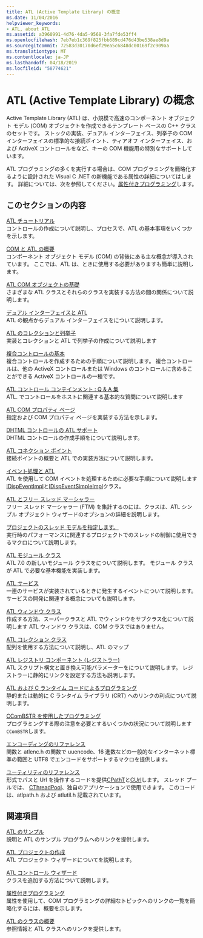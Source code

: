 ```yaml
---
title: ATL (Active Template Library) の概念
ms.date: 11/04/2016
helpviewer_keywords:
- ATL, about ATL
ms.assetid: a3960991-4d76-4da5-9568-3fa7fde53ff4
ms.openlocfilehash: 7eb7eb1c369f825fbb689cd476d43be538ae8d9a
ms.sourcegitcommit: 72583d30170d6ef29ea5c6848dc00169f2c909aa
ms.translationtype: MT
ms.contentlocale: ja-JP
ms.lasthandoff: 04/18/2019
ms.locfileid: "58774621"
---
```

# <a name="active-template-library-atl-concepts"></a>ATL (Active Template Library) の概念

Active Template Library (ATL) は、小規模で高速のコンポーネント オブジェクト モデル (COM) オブジェクトを作成できるテンプレート ベースの C++ クラスのセットです。 ストックの実装、デュアル インターフェイス、列挙子の COM インターフェイスの標準的な接続ポイント、ティアオフ インターフェイス、および ActiveX コントロールをなど、キーの COM 機能用の特別なサポートしています。

ATL プログラミングの多くを実行する場合は、COM プログラミングを簡略化するように設計された Visual C .NET の新機能である属性の詳細についてはします。 詳細については、次を参照してください。[属性付きプログラミング](../windows/attributed-programming-concepts.md)します。

## <a name="in-this-section"></a>このセクションの内容

[ATL チュートリアル](../atl/active-template-library-atl-tutorial.md)<br/>
コントロールの作成について説明し、プロセスで、ATL の基本事項をいくつかを示します。

[COM と ATL の概要](../atl/introduction-to-com-and-atl.md)<br/>
コンポーネント オブジェクト モデル (COM) の背後にある主な概念が導入されています。 ここでは、ATL は、ときに使用する必要がありますも簡単に説明します。

[ATL COM オブジェクトの基礎](../atl/fundamentals-of-atl-com-objects.md)<br/>
さまざまな ATL クラスとそれらのクラスを実装する方法の間の関係について説明します。

[デュアル インターフェイスと ATL](../atl/dual-interfaces-and-atl.md)<br/>
ATL の観点からデュアル インターフェイスをについて説明します。

[ATL のコレクションと列挙子](../atl/atl-collections-and-enumerators.md)<br/>
実装とコレクションと ATL で列挙子の作成について説明します

[複合コントロールの基本](../atl/atl-composite-control-fundamentals.md)<br/>
複合コントロールを作成するための手順について説明します。 複合コントロールは、他の ActiveX コントロールまたは Windows のコントロールに含めることができる ActiveX コントロールの一種です。

[ATL コントロール コンテインメント : Q & A 集](../atl/atl-control-containment-faq.md)<br/>
ATL. でコントロールをホストに関連する基本的な質問について説明します

[ATL COM プロパティ ページ](../atl/atl-com-property-pages.md)<br/>
指定および COM プロパティ ページを実装する方法を示します。

[DHTML コントロールの ATL サポート](../atl/atl-support-for-dhtml-controls.md)<br/>
DHTML コントロールの作成手順をについて説明します。

[ATL コネクション ポイント](../atl/atl-connection-points.md)<br/>
接続ポイントの概要と ATL での実装方法について説明します。

[イベント処理と ATL](../atl/event-handling-and-atl.md)<br/>
ATL を使用して COM イベントを処理するために必要な手順について説明します[IDispEventImpl](../atl/reference/idispeventimpl-class.md)と[IDispEventSimpleImpl](../atl/reference/idispeventsimpleimpl-class.md)クラス。

[ATL とフリー スレッド マーシャラー](../atl/atl-and-the-free-threaded-marshaler.md)<br/>
フリー スレッド マーシャラー (FTM) を集計するのには、クラスは、ATL シンプル オブジェクト ウィザードのオプションの詳細を説明します。

[プロジェクトのスレッド モデルを指定します。](../atl/specifying-the-threading-model-for-a-project-atl.md)<br/>
実行時のパフォーマンスに関連するプロジェクトでのスレッドの制御に使用できるマクロについて説明します。

[ATL モジュール クラス](../atl/atl-module-classes.md)<br/>
ATL 7.0 の新しいモジュール クラスをについて説明します。 モジュール クラスが ATL で必要な基本機能を実装します。

[ATL サービス](../atl/atl-services.md)<br/>
一連のサービスが実装されているときに発生するイベントについて説明します。 サービスの開発に関連する概念についても説明します。

[ATL ウィンドウ クラス](../atl/atl-window-classes.md)<br/>
作成する方法、スーパークラスと ATL でウィンドウをサブクラス化について説明します ATL ウィンドウ クラスは、COM クラスではありません。

[ATL コレクション クラス](../atl/atl-collection-classes.md)<br/>
配列を使用する方法について説明し、ATL のマップ

[ATL レジストリ コンポーネント (レジストラー)](../atl/atl-registry-component-registrar.md)<br/>
ATL スクリプト構文と置き換え可能パラメーターをについて説明します。 レジストラーに静的にリンクを設定する方法も説明します。

[ATL および C ランタイム コードによるプログラミング](../atl/programming-with-atl-and-c-run-time-code.md)<br/>
静的または動的に C ランタイム ライブラリ (CRT) へのリンクの利点について説明します。

[CComBSTR を使用したプログラミング](../atl/programming-with-ccombstr-atl.md)<br/>
プログラミングする際の注意を必要とするいくつかの状況について説明します`CComBSTR`します。

[エンコーディングのリファレンス](../atl/atl-encoding-reference.md)<br/>
関数と atlenc.h の関数で uuencode、16 進数などの一般的なインターネット標準の範囲と UTF8 でエンコードをサポートするマクロを提供します。

[ユーティリティのリファレンス](../atl/atl-utilities-reference.md)<br/>
形式でパスと Url を操作するコードを提供[CPathT](../atl/reference/cpatht-class.md)と[CUrl](../atl/reference/curl-class.md)します。 スレッド プールでは、 [CThreadPool](../atl/reference/cthreadpool-class.md)、独自のアプリケーションで使用できます。 このコードは、atlpath.h および atlutil.h 記載されています。

## <a name="related-sections"></a>関連項目

[ATL のサンプル](../overview/visual-cpp-samples.md)<br/>
説明と ATL のサンプル プログラムへのリンクを提供します。

[ATL プロジェクトの作成](../atl/reference/creating-an-atl-project.md)<br/>
ATL プロジェクト ウィザードについてを説明します。

[ATL コントロール ウィザード](../atl/reference/atl-control-wizard.md)<br/>
クラスを追加する方法について説明します。

[属性付きプログラミング](../windows/attributed-programming-concepts.md)<br/>
属性を使用して、COM プログラミングの詳細なトピックへのリンクの一覧を簡略化するには、概要を示します。

[ATL のクラスの概要](../atl/atl-class-overview.md)<br/>
参照情報と ATL クラスへのリンクを提供します。
